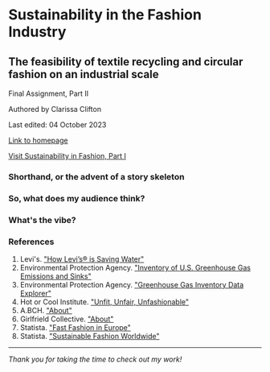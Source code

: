 # Sustainability in the Fashion Industry
## The feasibility of textile recycling and circular fashion on an industrial scale
Final Assignment, Part II

Authored by Clarissa Clifton

Last edited: 04 October 2023

[Link to homepage](https://cjclifto.github.io/tswd_portfolio/)

[Visit Sustainability in Fashion, Part I](https://cjclifto.github.io/tswd_portfolio/sustainablefashion.html)

### Shorthand, or the advent of a story skeleton

### So, what does my audience think?

### What's the vibe?

### References
1. Levi's. ["How Levi’s® is Saving Water"](https://www.levistrauss.com/2019/03/25/world-water-day-2019-saving-h2o/)
2. Environmental Protection Agency. ["Inventory of U.S. Greenhouse Gas Emissions and Sinks"](https://www.epa.gov/ghgemissions/inventory-us-greenhouse-gas-emissions-and-sinks)
3. Environmental Protection Agency. ["Greenhouse Gas Inventory Data Explorer"](https://cfpub.epa.gov/ghgdata/inventoryexplorer/#industry/entiresector/allgas/category/all)
4. Hot or Cool Institute. ["Unfit, Unfair, Unfashionable"](https://cjclifto.github.io/tswd_portfolio/Hot_or_Cool_1_5_fashion_report_.pdf)
5. A.BCH. ["About"](https://abch.world/pages/about-abch)
6. Girlfrield Collective. ["About"](https://girlfriend.com/pages/about-girlfriend)
7. Statista. ["Fast Fashion in Europe"](https://cjclifto.github.io/tswd_portfolio/fastfashioneurope.pdf)
8. Statista. ["Sustainable Fashion Worldwide"](https://cjclifto.github.io/tswd_portfolio/sustainablefashionworldwide.pdf)

---
_Thank you for taking the time to check out my work!_
